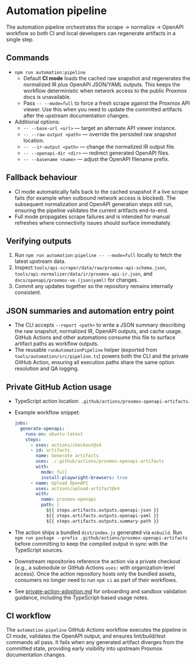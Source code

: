 # Automation pipeline

The automation pipeline orchestrates the scrape → normalize → OpenAPI
workflow so both CI and local developers can regenerate artifacts in a single
step.

## Commands

- `npm run automation:pipeline`
  - Default **CI mode** loads the cached raw snapshot and regenerates the
    normalized IR plus OpenAPI JSON/YAML outputs. This keeps the workflow
    deterministic when network access to the public Proxmox docs is
    unavailable.
  - Pass `-- --mode=full` to force a fresh scrape against the Proxmox API
    viewer. Use this when you need to update the committed artifacts after the
    upstream documentation changes.
- Additional options:
  - `-- --base-url <url>` — target an alternate API viewer instance.
  - `-- --raw-output <path>` — override the persisted raw snapshot location.
  - `-- --ir-output <path>` — change the normalized IR output file.
  - `-- --openapi-dir <dir>` — redirect generated OpenAPI files.
  - `-- --basename <name>` — adjust the OpenAPI filename prefix.

## Fallback behaviour

- CI mode automatically falls back to the cached snapshot if a live scrape
  fails (for example when outbound network access is blocked). The subsequent
  normalization and OpenAPI generation steps still run, ensuring the pipeline
  validates the current artifacts end-to-end.
- Full mode propagates scrape failures and is intended for manual refreshes
  where connectivity issues should surface immediately.

## Verifying outputs

1. Run `npm run automation:pipeline -- --mode=full` locally to fetch the latest
   upstream data.
2. Inspect `tools/api-scraper/data/raw/proxmox-api-schema.json`,
   `tools/api-normalizer/data/ir/proxmox-api-ir.json`, and
   `docs/openapi/proxmox-ve.(json|yaml)` for changes.
3. Commit any updates together so the repository remains internally consistent.

## JSON summaries and automation entry point

- The CLI accepts `--report <path>` to write a JSON summary describing the raw
  snapshot, normalized IR, OpenAPI outputs, and cache usage. GitHub Actions and
  other automations consume this file to surface artifact paths as workflow
  outputs.
- The reusable `runAutomationPipeline` helper (exported from
  `tools/automation/src/pipeline.ts`) powers both the CLI and the private GitHub
  Action, ensuring all execution paths share the same option resolution and QA
  logging.

## Private GitHub Action usage

- TypeScript action location: `.github/actions/proxmox-openapi-artifacts`.

- Example workflow snippet:

  ```yaml
  jobs:
    generate-openapi:
      runs-on: ubuntu-latest
      steps:
        - uses: actions/checkout@v4
        - id: artifacts
          name: Generate artifacts
          uses: ./.github/actions/proxmox-openapi-artifacts
          with:
            mode: full
            install-playwright-browsers: true
        - name: Upload OpenAPI
          uses: actions/upload-artifact@v4
          with:
            name: proxmox-openapi
            path: |
              ${{ steps.artifacts.outputs.openapi-json }}
              ${{ steps.artifacts.outputs.openapi-yaml }}
              ${{ steps.artifacts.outputs.summary-path }}
  ```
- The action ships a bundled `dist/index.js` generated via `esbuild`. Run
  `npm run package --prefix .github/actions/proxmox-openapi-artifacts` before
  committing to keep the compiled output in sync with the TypeScript sources.
- Downstream repositories reference the action via a private checkout (e.g., a
  submodule or GitHub Actions `uses:` with organization-level access). Once the
  action repository hosts only the bundled assets, consumers no longer need to
  run `npm ci` as part of their workflows.
- See [private-action-adoption.md](./private-action-adoption.md) for onboarding
  and sandbox validation guidance, including the TypeScript-based usage notes.

## CI workflow

The `automation-pipeline` GitHub Actions workflow executes the pipeline in CI
mode, validates the OpenAPI output, and ensures lint/build/test commands all
pass. It fails when any generated artifact diverges from the committed state,
providing early visibility into upstream Proxmox documentation changes.
